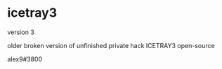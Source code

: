 # icetray3
version 3

older broken version of unfinished private hack ICETRAY3
open-source

alex9#3800
